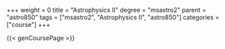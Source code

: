 +++
weight = 0
title = "Astrophysics II"
degree = "msastro2"
parent = "astro850"
tags = ["msastro2", "Astrophysics II", "astro850"]
categories = ["course"]
+++

{{< genCoursePage >}}
